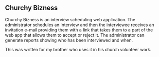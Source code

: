 ## Churchy Bizness

Churchy Bizness is an interview scheduling web application. The administrator schedules an interview and then the interviewee receives an invitation e-mail providing them with a link that takes them to a part of the web app that allows them to accept or reject it. The administrator can generate reports showing who has been interviewed and when.

This was written for my brother who uses it in his church volunteer work.
